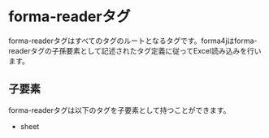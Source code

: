 # forma-readerタグ

forma-readerタグはすべてのタグのルートとなるタグです。forma4jはforma-readerタグの子孫要素として記述されたタグ定義に従ってExcel読み込みを行います。

## 子要素

forma-readerタグは以下のタグを子要素として持つことができます。

- sheet
